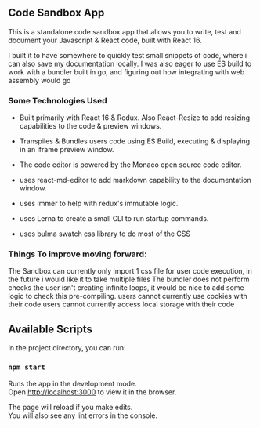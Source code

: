 ## Code Sandbox App

This is a standalone code sandbox app that allows you to write, test and document your Javascript & React code, built with React 16.

I built it to have somewhere to quickly test small snippets of code, where i can also save my documentation locally. I was also eager to use ES build to work with a bundler built in go, and figuring out how integrating with web assembly would go

### Some Technologies Used

- Built primarily with React 16 & Redux. Also React-Resize to add resizing capabilities to the code & preview windows.
  
- Transpiles & Bundles users code using ES Build, executing & displaying in an iframe preview window.

- The code editor is powered by the Monaco open source code editor.

- uses react-md-editor to add markdown capability to the documentation window.

- uses Immer to help with redux's immutable logic.

- uses Lerna to create a small CLI to run startup commands.

- uses bulma swatch css library to do most of the CSS

### Things To improve moving forward:

The Sandbox can currently only import 1 css file for user code execution, in the future i would like it to take multiple files
The bundler does not perform checks the user isn't creating infinite loops, it would be nice to add some logic to check this pre-compiling.
users cannot currently use cookies with their code
users cannot currently access local storage with their code

## Available Scripts

In the project directory, you can run:

### `npm start`

Runs the app in the development mode.\
Open [http://localhost:3000](http://localhost:3000) to view it in the browser.

The page will reload if you make edits.\
You will also see any lint errors in the console.

